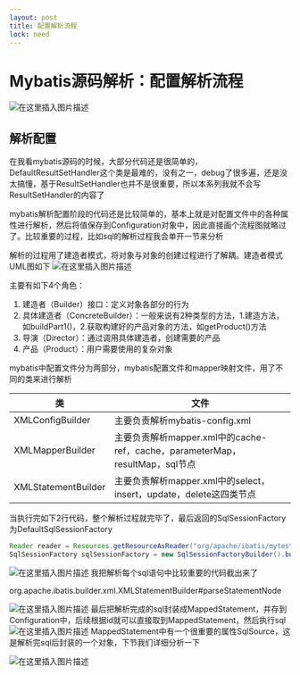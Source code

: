 ```yaml
---
layout: post
title: 配置解析流程
lock: need
---
```


# Mybatis源码解析：配置解析流程

![在这里插入图片描述](https://img-blog.csdnimg.cn/10fbf791e1054ab1918c25345d228f6a.jpg?)
## 解析配置
在我看mybatis源码的时候，大部分代码还是很简单的，DefaultResultSetHandler这个类是最难的，没有之一，debug了很多遍，还是没太搞懂，基于ResultSetHandler也并不是很重要，所以本系列我就不会写ResultSetHandler的内容了

mybatis解析配置阶段的代码还是比较简单的，基本上就是对配置文件中的各种属性进行解析，然后将值保存到Configuration对象中，因此直接画个流程图就略过了。比较重要的过程，比如sql的解析过程我会单开一节来分析

解析的过程用了建造者模式，将对象与对象的创建过程进行了解耦。建造者模式UML图如下
![在这里插入图片描述](https://img-blog.csdnimg.cn/20200226140235678.png?)

主要有如下4个角色：

1. 建造者（Builder）接口：定义对象各部分的行为
2. 具体建造者（ConcreteBuilder）：一般来说有2种类型的方法，1.建造方法，如buildPart1()，2.获取构建好的产品对象的方法，如getProduct()方法
3. 导演（Director）：通过调用具体建造者，创建需要的产品
4. 产品（Product）：用户需要使用的复杂对象

mybatis中配置文件分为两部分，mybatis配置文件和mapper映射文件，用了不同的类来进行解析

| 类 | 文件 |
|--|--|
| XMLConfigBuilder | 主要负责解析mybatis-config.xml |
| XMLMapperBuilder | 主要负责解析mapper.xml中的cache-ref，cache，parameterMap，resultMap，sql节点 |
| XMLStatementBuilder | 主要负责解析mapper.xml中的select，insert，update，delete这四类节点 |

当执行完如下2行代码，整个解析过程就完毕了，最后返回的SqlSessionFactory为DefaultSqlSessionFactory
```java
Reader reader = Resources.getResourceAsReader("org/apache/ibatis/mytest/mybatis-config.xml");
SqlSessionFactory sqlSessionFactory = new SqlSessionFactoryBuilder().build(reader);
```

![在这里插入图片描述](https://img-blog.csdnimg.cn/f7bcb6b12a674202bdcf9025b23442e7.png?)
我把解析每个sql语句中比较重要的代码截出来了

org.apache.ibatis.builder.xml.XMLStatementBuilder#parseStatementNode

![在这里插入图片描述](https://img-blog.csdnimg.cn/8051f3ef9e0d4446aa01eafaf1847116.png?)
最后把解析完成的sql封装成MappedStatement，并存到Configuration中，后续根据id就可以直接取到MappedStatement，然后执行sql
![在这里插入图片描述](https://img-blog.csdnimg.cn/c58f9840677e4d4d9335d8346ff6091f.png)
MappedStatement中有一个很重要的属性SqlSource，这是解析完sql后封装的一个对象，下节我们详细分析一下

![在这里插入图片描述](https://img-blog.csdnimg.cn/5d812110b2bb45b393dae6a5d479de03.png?)